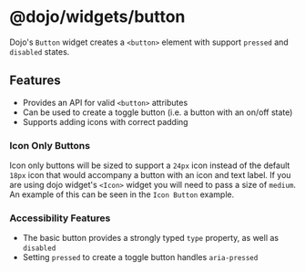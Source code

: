 # @dojo/widgets/button

Dojo's `Button` widget creates a `<button>` element with support `pressed` and `disabled` states.

## Features

- Provides an API for valid `<button>` attributes
- Can be used to create a toggle button (i.e. a button with an on/off state)
- Supports adding icons with correct padding

### Icon Only Buttons

Icon only buttons will be sized to support a `24px` icon instead of the default `18px` icon that would accompany a button with an icon and text label. If you are using dojo widget's `<Icon>` widget you will need to pass a size of `medium`. An example of this can be seen in the `Icon Button` example.

### Accessibility Features

- The basic button provides a strongly typed `type` property, as well as `disabled`
- Setting `pressed` to create a toggle button handles `aria-pressed`
